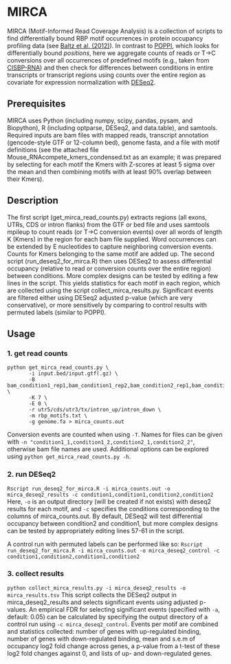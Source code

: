 # MIRCA

MIRCA (Motif-Informed Read Coverage Analysis) is a collection of scripts to find differentially bound RBP motif occurrences in protein occupancy profiling data (see [Baltz et al. (2012)](http://dx.doi.org/10.1016/j.molcel.2012.05.021)). In contrast to [POPPI](http://dx.doi.org/10.1186/gb-2014-15-1-r15), which looks for differentially bound *positions*, here we aggregate counts of reads or T->C conversions over all occurrences of predefined motifs (e.g., taken from [CISBP-RNA](http://cisbp-rna.ccbr.utoronto.ca)) and then check for differences between conditions in entire transcripts or transcript regions using counts over the entire region as covariate for expression normalization with [DESeq2](http://dx.doi.org/10.1186/s13059-014-0550-8).

## Prerequisites
MIRCA uses Python (including numpy, scipy, pandas, pysam, and Biopython), R (including optparse, DESeq2, and data.table), and samtools. Required inputs are bam files with mapped reads, transcript annotation (gencode-style GTF or 12-column bed), genome fasta, and a file with motif definitions (see the attached file Mouse_RNAcompete_kmers_condensed.txt as an example; it was prepared by selecting for each motif the Kmers with Z-scores at least 5 sigma over the mean and then combining motifs with at least 90% overlap between their Kmers).

## Description
The first script (get_mirca_read_counts.py) extracts regions (all exons, UTRs, CDS or intron flanks) from the GTF or bed file and uses samtools mpileup to count reads (or T->C conversion events) over all words of length K (Kmers) in the region for each bam file supplied. Word occurrences can be extended by E nucleotides to capture neighboring conversion events. Counts for Kmers belonging to the same motif are added up. The second script (run_deseq2_for_mirca.R) then uses DESeq2 to assess differential occupancy (relative to read or conversion counts over the entire region) between conditions. More complex designs can be tested by editing a few lines in the script. This yields statistics for each motif in each region, which are collected using the script collect_mirca_results.py. Significant events are filtered either using DESeq2 adjusted p-value (which are very conservative), or more sensitively by comparing to control results with permuted labels (similar to POPPI).

## Usage

### 1. get read counts
```
python get_mirca_read_counts.py \
       -i input.bed/input.gtf(.gz) \
       -B bam_condition1_rep1,bam_condition1_rep2,bam_condition2_rep1,bam_condition2_rep2 \
       -K 7 \
       -E 0 \
       -r utr5/cds/utr3/tx/intron_up/intron_down \
       -m rbp_motifs.txt \
       -g genome.fa > mirca_counts.out
```
Conversion events are counted when using ``-T``. Names for files can be given with ``-n "condition1_1,condition1_2,condition2_1,condition2_2"``, otherwise bam file names are used. Additional options can be explored using ``python get_mirca_read_counts.py -h``.

### 2. run DESeq2
``` Rscript run_deseq2_for_mirca.R -i mirca_counts.out -o mirca_deseq2_results -c condition1,condition1,condition2,condition2 ```
Here, ``-o`` is an output directory (will be created if not exists) with deseq2 results for each motif, and ``-c`` specifies the conditions corresponding to the columns of mirca_counts.out. By default, DESeq2 will test differential occupancy between condition2 and condition1, but more complex designs can be tested by appropriately editing lines 57-61 in the script.

A control run with permuted labels can be performed like so:
``` Rscript run_deseq2_for_mirca.R -i mirca_counts.out -o mirca_deseq2_control -c condition1,condition2,condition1,condition2 ```


### 3. collect results
``` python collect_mirca_results.py -i mirca_deseq2_results -o mirca_results.tsv ```
This script collects the DESeq2 output in mirca_deseq2_results and selects significant events using adjusted p-values. An empirical FDR for selecting significant events (specified with ``-a``, default: 0.05) can be calculated by specifying the output directory of a control run using ``-c mirca_deseq2_control``. Events per motif are combined and statistics collected: number of genes with up-regulated binding, number of genes with down-regulated binding, mean and s.e.m of occupancy log2 fold change across genes, a p-value from a t-test of these log2 fold changes against 0, and lists of up- and down-regulated genes. 
